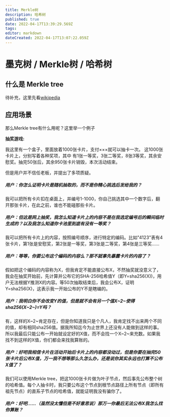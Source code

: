 ```yaml
---
title: Merkle树
description: 哈希树
published: true
date: 2022-04-17T13:39:29.569Z
tags: 
editor: markdown
dateCreated: 2022-04-17T13:07:22.059Z
---
```


# 墨克树 / Merkle树 / 哈希树

## 什么是 Merkle tree

待补充，这里先看[wikipedia](https://zh.wikipedia.org/wiki/%E5%93%88%E5%B8%8C%E6%A0%91)

## 应用场景

那么Merkle tree有什么用呢？这里举一个例子

**抽奖游戏:**

我这里有一个盒子，里面放着1000张卡片，支付×××就可以抽卡一次。
这1000张卡片上，分别写着各种奖项，其中 有1张一等奖，3张二等奖，8张3等奖，其余安慰奖。抽完50张后，其余950张卡片销毁，本次活动结束。

但是用户并不信任老板，并提出了多项质疑。

##### 用户：你怎么证明卡片是随机抽取的，而不是你精心挑选后发给我的？
我可以把所有卡片扣在桌面上，并编号1-1000，你自己挑选其中一个数字后，翻开那张卡片，在此之前，谁也不能碰那些卡片。

##### 用户：但这是网上抽奖，我怎么知道卡片上的内容不是在我选定编号后的瞬间临时生成的？以及我怎么知道你卡池里到底有没有一等奖？
我可以把所有卡片上的内容，按照编号顺序，进行特定的编码。比如"4123"表有4张卡片，第1张是安慰奖，第2张是一等奖，第3张是二等奖，第4张是三等奖……

##### 用户：等等，你要公布这个编码的内容么？那不就事先暴露卡片的内容了？
假如把这个编码的内容称为X，但我肯定不能直接公布X，不然抽奖就没意义了，我会在抽奖开始前，先计算并公布它的SHA-256哈希值Y（即Y=sha256(X))，用户无法根据Y推测X的内容。等50次抽取结束后，我会公布X，证明Y=sha256(X)，这表示我一开始公布的Y不是瞎编的。

##### 用户：我明白你不会改变Y的值，但是就不会有另一个值X~2~使得sha256(X~2~)=Y吗？
有，这样的X~2~肯定存在，但是你知道我只是个凡人，我肯定找不出来两个不同的值，却有相同sha256值。据我所知迄今为止世界上还没有人能做到这样的事。所以我最后只能公布一开始就设定好的X值，而不会找一个X~2~来充数。如果我找不到这样的X值，你们都会来找我算账的。

##### 用户：好吧我相信卡片在活动开始后卡片上的内容都没动过，但是你要在抽完50张卡片后公布X值，万一我不想等那么久怎么办，还是说你其实永远也打算不公布X值了？
我们可以使用Merkle tree，把这1000张卡片做为叶子节点，然后事先公布整个树的哈希值。每个人抽卡时，我只要公布这个节点到根节点路径上所有节点（即所有祖先节点）的直系子节点的哈希值，就能证明我没有骗你了。

##### 用户：好吧……（虽然没太懂但是不好意思说）那万一你最后无法公布X我怎么找你算账？
